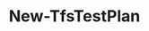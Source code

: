 ﻿---
title: New-TfsTestPlan
breadcrumbs: [ "TestManagement" ]
parent: "TestManagement"
description: "Creates a new test plan. "
remarks: 
parameterSets: 
  "_All_": [ AreaPath, Collection, EndDate, IterationPath, Owner, Passthru, Project, Server, StartDate, TestPlan ] 
  "__AllParameterSets":  
    TestPlan: 
      type: "string"  
      position: "0"  
      required: true  
    AreaPath: 
      type: "string"  
    Collection: 
      type: "object"  
    EndDate: 
      type: "DateTime"  
    IterationPath: 
      type: "string"  
    Owner: 
      type: "object"  
    Passthru: 
      type: "SwitchParameter"  
    Project: 
      type: "object"  
    Server: 
      type: "object"  
    StartDate: 
      type: "DateTime" 
parameters: 
  - name: "TestPlan" 
    description: "Specifies the test plan name. " 
    required: true 
    globbing: false 
    position: 0 
    type: "string" 
    aliases: [ Name ] 
  - name: "Name" 
    description: "Specifies the test plan name. This is an alias of the TestPlan parameter." 
    required: true 
    globbing: false 
    position: 0 
    type: "string" 
    aliases: [ Name ] 
  - name: "AreaPath" 
    description: "Specifies the owner of the new test plan. " 
    globbing: false 
    type: "string" 
  - name: "IterationPath" 
    description: "Specifies the owner of the new test plan. " 
    globbing: false 
    type: "string" 
  - name: "StartDate" 
    description: "Specifies the start date of the test plan. " 
    globbing: false 
    type: "DateTime" 
    defaultValue: "1/1/0001 12:00:00 AM" 
  - name: "EndDate" 
    description: "Specifies the end date of the test plan. " 
    globbing: false 
    type: "DateTime" 
    defaultValue: "1/1/0001 12:00:00 AM" 
  - name: "Owner" 
    description: "Specifies the owner of the new test plan. " 
    globbing: false 
    type: "object" 
  - name: "Passthru" 
    description: "Returns the results of the command. By default, this cmdlet does not generate any output. " 
    globbing: false 
    type: "SwitchParameter" 
    defaultValue: "False" 
  - name: "Project" 
    description: "Specifies the name of the Team Project, its ID (a GUID), or a Microsoft.TeamFoundation.Core.WebApi.TeamProject object to connect to. When omitted, it defaults to the connection set by Connect-TfsTeamProject (if any). For more details, see the Get-TfsTeamProject cmdlet. " 
    globbing: false 
    type: "object" 
  - name: "Collection" 
    description: "Specifies the URL to the Team Project Collection or Azure DevOps Organization to connect to, a TfsTeamProjectCollection object (Windows PowerShell only), or a VssConnection object. You can also connect to an Azure DevOps Services organizations by simply providing its name instead of the full URL. For more details, see the Get-TfsTeamProjectCollection cmdlet. When omitted, it defaults to the connection set by Connect-TfsTeamProjectCollection (if any). " 
    globbing: false 
    type: "object" 
    aliases: [ Organization ] 
  - name: "Organization" 
    description: "Specifies the URL to the Team Project Collection or Azure DevOps Organization to connect to, a TfsTeamProjectCollection object (Windows PowerShell only), or a VssConnection object. You can also connect to an Azure DevOps Services organizations by simply providing its name instead of the full URL. For more details, see the Get-TfsTeamProjectCollection cmdlet. When omitted, it defaults to the connection set by Connect-TfsTeamProjectCollection (if any). This is an alias of the Collection parameter." 
    globbing: false 
    type: "object" 
    aliases: [ Organization ] 
  - name: "Server" 
    description: "Specifies the URL to the Team Foundation Server to connect to, a TfsConfigurationServer object (Windows PowerShell only), or a VssConnection object. When omitted, it defaults to the connection set by Connect-TfsConfiguration (if any). For more details, see the Get-TfsConfigurationServer cmdlet. " 
    globbing: false 
    type: "object"
inputs: 
outputs: 
  - type: "Microsoft.VisualStudio.Services.TestManagement.TestPlanning.WebApi.TestPlan" 
    description: 
notes: 
relatedLinks: 
  - text: "Online Version:" 
    uri: "https://tfscmdlets.dev/docs/cmdlets/TestManagement/New-TfsTestPlan"
aliases: 
examples: 
---
